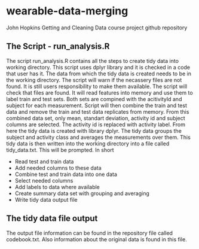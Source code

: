 # wearable-data-merging
John Hopkins Getting and Cleaning Data course project github repository

## The Script - run_analysis.R
The script run_analysis.R contains all the steps to create tidy data into working directory. This script uses dplyr library and it is checked in a code that user has it. The data from which the tidy data is created needs to be in the working directory. The script will warn if the necassery files are not found. It is still users responsibility to make them available.
The script will check that files are found. It will read features into memory and use them to label train and test sets. Both sets are compined with the acitivityId and subject for each measurement. Script will then combine the train and test data and remove the train and test data replicates from memory. 
From this combined data set, only mean, standart deviation, activity id and subject columns are selected. The activity id is replaced with activity label.
From here the tidy data is created with library dplyr. The tidy data groups the subject and activity class and averages the measurements over them. This tidy data is then written into the working directory into a file called tidy_data.txt. This will be prompted.
In short
* Read test and train data
* Add needed columns to these data
* Combine test and train data into one data
* Select needed columns
* Add labels to data where available
* Create summary data set with grouping and averaging
* Write tidy data output file

## The tidy data file output
The output file information can be found in the repository file called codebook.txt. Also information about the original data is found in this file.
